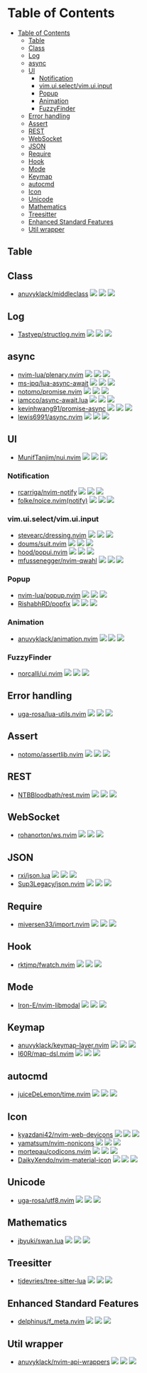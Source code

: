 # Table of Contents

- [Table of Contents](#table-of-contents)
  - [Table](#table)
  - [Class](#class)
  - [Log](#log)
  - [async](#async)
  - [UI](#ui)
    - [Notification](#notification)
    - [vim.ui.select/vim.ui.input](#vimuiselectvimuiinput)
    - [Popup](#popup)
    - [Animation](#animation)
    - [FuzzyFinder](#fuzzyfinder)
  - [Error handling](#error-handling)
  - [Assert](#assert)
  - [REST](#rest)
  - [WebSocket](#websocket)
  - [JSON](#json)
  - [Require](#require)
  - [Hook](#hook)
  - [Mode](#mode)
  - [Keymap](#keymap)
  - [autocmd](#autocmd)
  - [Icon](#icon)
  - [Unicode](#unicode)
  - [Mathematics](#mathematics)
  - [Treesitter](#treesitter)
  - [Enhanced Standard Features](#enhanced-standard-features)
  - [Util wrapper](#util-wrapper)

## Table

## Class

- [anuvyklack/middleclass](https://github.com/anuvyklack/middleclass) ![](https://img.shields.io/github/stars/anuvyklack/middleclass) ![](https://img.shields.io/github/last-commit/anuvyklack/middleclass) ![](https://img.shields.io/github/commit-activity/y/anuvyklack/middleclass)

## Log

- [Tastyep/structlog.nvim](https://github.com/Tastyep/structlog.nvim) ![](https://img.shields.io/github/stars/Tastyep/structlog.nvim) ![](https://img.shields.io/github/last-commit/Tastyep/structlog.nvim) ![](https://img.shields.io/github/commit-activity/y/Tastyep/structlog.nvim)

## async

- [nvim-lua/plenary.nvim](https://github.com/nvim-lua/plenary.nvim) ![](https://img.shields.io/github/stars/nvim-lua/plenary.nvim) ![](https://img.shields.io/github/last-commit/nvim-lua/plenary.nvim) ![](https://img.shields.io/github/commit-activity/y/nvim-lua/plenary.nvim)
- [ms-jpq/lua-async-await](https://github.com/ms-jpq/lua-async-await) ![](https://img.shields.io/github/stars/ms-jpq/lua-async-await) ![](https://img.shields.io/github/last-commit/ms-jpq/lua-async-await) ![](https://img.shields.io/github/commit-activity/y/ms-jpq/lua-async-await)
- [notomo/promise.nvim](https://github.com/notomo/promise.nvim) ![](https://img.shields.io/github/stars/notomo/promise.nvim) ![](https://img.shields.io/github/last-commit/notomo/promise.nvim) ![](https://img.shields.io/github/commit-activity/y/notomo/promise.nvim)
- [iamcco/async-await.lua](https://github.com/iamcco/async-await.lua) ![](https://img.shields.io/github/stars/iamcco/async-await.lua) ![](https://img.shields.io/github/last-commit/iamcco/async-await.lua) ![](https://img.shields.io/github/commit-activity/y/iamcco/async-await.lua)
- [kevinhwang91/promise-async](https://github.com/kevinhwang91/promise-async) ![](https://img.shields.io/github/stars/kevinhwang91/promise-async) ![](https://img.shields.io/github/last-commit/kevinhwang91/promise-async) ![](https://img.shields.io/github/commit-activity/y/kevinhwang91/promise-async)
- [lewis6991/async.nvim](https://github.com/lewis6991/async.nvim) ![](https://img.shields.io/github/stars/lewis6991/async.nvim) ![](https://img.shields.io/github/last-commit/lewis6991/async.nvim) ![](https://img.shields.io/github/commit-activity/y/lewis6991/async.nvim)

## UI

- [MunifTanjim/nui.nvim](https://github.com/MunifTanjim/nui.nvim) ![](https://img.shields.io/github/stars/MunifTanjim/nui.nvim) ![](https://img.shields.io/github/last-commit/MunifTanjim/nui.nvim) ![](https://img.shields.io/github/commit-activity/y/MunifTanjim/nui.nvim)

### Notification

- [rcarriga/nvim-notify](https://github.com/rcarriga/nvim-notify) ![](https://img.shields.io/github/stars/rcarriga/nvim-notify) ![](https://img.shields.io/github/last-commit/rcarriga/nvim-notify) ![](https://img.shields.io/github/commit-activity/y/rcarriga/nvim-notify)
- [folke/noice.nvim(notify)](https://github.com/folke/noice.nvim) ![](https://img.shields.io/github/stars/folke/noice.nvim) ![](https://img.shields.io/github/last-commit/folke/noice.nvim) ![](https://img.shields.io/github/commit-activity/y/folke/noice.nvim)

### vim.ui.select/vim.ui.input

- [stevearc/dressing.nvim](https://github.com/stevearc/dressing.nvim) ![](https://img.shields.io/github/stars/stevearc/dressing.nvim) ![](https://img.shields.io/github/last-commit/stevearc/dressing.nvim) ![](https://img.shields.io/github/commit-activity/y/stevearc/dressing.nvim)
- [doums/suit.nvim](https://github.com/doums/suit.nvim) ![](https://img.shields.io/github/stars/doums/suit.nvim) ![](https://img.shields.io/github/last-commit/doums/suit.nvim) ![](https://img.shields.io/github/commit-activity/y/doums/suit.nvim)
- [hood/popui.nvim](https://github.com/hood/popui.nvim) ![](https://img.shields.io/github/stars/hood/popui.nvim) ![](https://img.shields.io/github/last-commit/hood/popui.nvim) ![](https://img.shields.io/github/commit-activity/y/hood/popui.nvim)
- [mfussenegger/nvim-qwahl](https://github.com/mfussenegger/nvim-qwahl) ![](https://img.shields.io/github/stars/mfussenegger/nvim-qwahl) ![](https://img.shields.io/github/last-commit/mfussenegger/nvim-qwahl) ![](https://img.shields.io/github/commit-activity/y/mfussenegger/nvim-qwahl)

### Popup

- [nvim-lua/popup.nvim](https://github.com/nvim-lua/popup.nvim) ![](https://img.shields.io/github/stars/nvim-lua/popup.nvim) ![](https://img.shields.io/github/last-commit/nvim-lua/popup.nvim) ![](https://img.shields.io/github/commit-activity/y/nvim-lua/popup.nvim)
- [RishabhRD/popfix](https://github.com/RishabhRD/popfix) ![](https://img.shields.io/github/stars/RishabhRD/popfix) ![](https://img.shields.io/github/last-commit/RishabhRD/popfix) ![](https://img.shields.io/github/commit-activity/y/RishabhRD/popfix)

### Animation

- [anuvyklack/animation.nvim](https://github.com/anuvyklack/animation.nvim) ![](https://img.shields.io/github/stars/anuvyklack/animation.nvim) ![](https://img.shields.io/github/last-commit/anuvyklack/animation.nvim) ![](https://img.shields.io/github/commit-activity/y/anuvyklack/animation.nvim)

### FuzzyFinder

- [norcalli/ui.nvim](https://github.com/norcalli/ui.nvim) ![](https://img.shields.io/github/stars/norcalli/ui.nvim) ![](https://img.shields.io/github/last-commit/norcalli/ui.nvim) ![](https://img.shields.io/github/commit-activity/y/norcalli/ui.nvim)

## Error handling

- [uga-rosa/lua-utils.nvim](https://github.com/uga-rosa/lua-utils.nvim) ![](https://img.shields.io/github/stars/uga-rosa/lua-utils.nvim) ![](https://img.shields.io/github/last-commit/uga-rosa/lua-utils.nvim) ![](https://img.shields.io/github/commit-activity/y/uga-rosa/lua-utils.nvim)

## Assert

- [notomo/assertlib.nvim](https://github.com/notomo/assertlib.nvim) ![](https://img.shields.io/github/stars/notomo/assertlib.nvim) ![](https://img.shields.io/github/last-commit/notomo/assertlib.nvim) ![](https://img.shields.io/github/commit-activity/y/notomo/assertlib.nvim)

## REST

- [NTBBloodbath/rest.nvim](https://github.com/NTBBloodbath/rest.nvim) ![](https://img.shields.io/github/stars/NTBBloodbath/rest.nvim) ![](https://img.shields.io/github/last-commit/NTBBloodbath/rest.nvim) ![](https://img.shields.io/github/commit-activity/y/NTBBloodbath/rest.nvim)

## WebSocket

- [rohanorton/ws.nvim](https://github.com/rohanorton/ws.nvim) ![](https://img.shields.io/github/stars/rohanorton/ws.nvim) ![](https://img.shields.io/github/last-commit/rohanorton/ws.nvim) ![](https://img.shields.io/github/commit-activity/y/rohanorton/ws.nvim)

## JSON

- [rxi/json.lua](https://github.com/rxi/json.lua) ![](https://img.shields.io/github/stars/rxi/json.lua) ![](https://img.shields.io/github/last-commit/rxi/json.lua) ![](https://img.shields.io/github/commit-activity/y/rxi/json.lua)
- [Sup3Legacy/json.nvim](https://github.com/Sup3Legacy/json.nvim) ![](https://img.shields.io/github/stars/Sup3Legacy/json.nvim) ![](https://img.shields.io/github/last-commit/Sup3Legacy/json.nvim) ![](https://img.shields.io/github/commit-activity/y/Sup3Legacy/json.nvim)

## Require

- [miversen33/import.nvim](https://github.com/miversen33/import.nvim) ![](https://img.shields.io/github/stars/miversen33/import.nvim) ![](https://img.shields.io/github/last-commit/miversen33/import.nvim) ![](https://img.shields.io/github/commit-activity/y/miversen33/import.nvim)

## Hook

- [rktjmp/fwatch.nvim](https://github.com/rktjmp/fwatch.nvim) ![](https://img.shields.io/github/stars/rktjmp/fwatch.nvim) ![](https://img.shields.io/github/last-commit/rktjmp/fwatch.nvim) ![](https://img.shields.io/github/commit-activity/y/rktjmp/fwatch.nvim)

## Mode

- [Iron-E/nvim-libmodal](https://github.com/Iron-E/nvim-libmodal) ![](https://img.shields.io/github/stars/Iron-E/nvim-libmodal) ![](https://img.shields.io/github/last-commit/Iron-E/nvim-libmodal) ![](https://img.shields.io/github/commit-activity/y/Iron-E/nvim-libmodal)

## Keymap

- [anuvyklack/keymap-layer.nvim](https://github.com/anuvyklack/keymap-layer.nvim) ![](https://img.shields.io/github/stars/anuvyklack/keymap-layer.nvim) ![](https://img.shields.io/github/last-commit/anuvyklack/keymap-layer.nvim) ![](https://img.shields.io/github/commit-activity/y/anuvyklack/keymap-layer.nvim)
- [I60R/map-dsl.nvim](https://github.com/I60R/map-dsl.nvim) ![](https://img.shields.io/github/stars/I60R/map-dsl.nvim) ![](https://img.shields.io/github/last-commit/I60R/map-dsl.nvim) ![](https://img.shields.io/github/commit-activity/y/I60R/map-dsl.nvim)

## autocmd

- [juiceDeLemon/time.nvim](https://github.com/juiceDeLemon/time.nvim) ![](https://img.shields.io/github/stars/juiceDeLemon/time.nvim) ![](https://img.shields.io/github/last-commit/juiceDeLemon/time.nvim) ![](https://img.shields.io/github/commit-activity/y/juiceDeLemon/time.nvim)

## Icon

- [kyazdani42/nvim-web-devicons](https://github.com/kyazdani42/nvim-web-devicons) ![](https://img.shields.io/github/stars/kyazdani42/nvim-web-devicons) ![](https://img.shields.io/github/last-commit/kyazdani42/nvim-web-devicons) ![](https://img.shields.io/github/commit-activity/y/kyazdani42/nvim-web-devicons)
- [yamatsum/nvim-nonicons](https://github.com/yamatsum/nvim-nonicons) ![](https://img.shields.io/github/stars/yamatsum/nvim-nonicons) ![](https://img.shields.io/github/last-commit/yamatsum/nvim-nonicons) ![](https://img.shields.io/github/commit-activity/y/yamatsum/nvim-nonicons)
- [mortepau/codicons.nvim](https://github.com/mortepau/codicons.nvim) ![](https://img.shields.io/github/stars/mortepau/codicons.nvim) ![](https://img.shields.io/github/last-commit/mortepau/codicons.nvim) ![](https://img.shields.io/github/commit-activity/y/mortepau/codicons.nvim)
- [DaikyXendo/nvim-material-icon](https://github.com/DaikyXendo/nvim-material-icon) ![](https://img.shields.io/github/stars/DaikyXendo/nvim-material-icon) ![](https://img.shields.io/github/last-commit/DaikyXendo/nvim-material-icon) ![](https://img.shields.io/github/commit-activity/y/DaikyXendo/nvim-material-icon)

## Unicode

- [uga-rosa/utf8.nvim](https://github.com/uga-rosa/utf8.nvim) ![](https://img.shields.io/github/stars/uga-rosa/utf8.nvim) ![](https://img.shields.io/github/last-commit/uga-rosa/utf8.nvim) ![](https://img.shields.io/github/commit-activity/y/uga-rosa/utf8.nvim)

## Mathematics

- [jbyuki/swan.lua](https://github.com/jbyuki/swan.lua) ![](https://img.shields.io/github/stars/jbyuki/swan.lua) ![](https://img.shields.io/github/last-commit/jbyuki/swan.lua) ![](https://img.shields.io/github/commit-activity/y/jbyuki/swan.lua)

## Treesitter

- [tjdevries/tree-sitter-lua](https://github.com/tjdevries/tree-sitter-lua) ![](https://img.shields.io/github/stars/tjdevries/tree-sitter-lua) ![](https://img.shields.io/github/last-commit/tjdevries/tree-sitter-lua) ![](https://img.shields.io/github/commit-activity/y/tjdevries/tree-sitter-lua)

## Enhanced Standard Features

- [delphinus/f_meta.nvim](https://github.com/delphinus/f_meta.nvim) ![](https://img.shields.io/github/stars/delphinus/f_meta.nvim) ![](https://img.shields.io/github/last-commit/delphinus/f_meta.nvim) ![](https://img.shields.io/github/commit-activity/y/delphinus/f_meta.nvim)

## Util wrapper

- [anuvyklack/nvim-api-wrappers](https://github.com/anuvyklack/nvim-api-wrappers) ![](https://img.shields.io/github/stars/anuvyklack/nvim-api-wrappers) ![](https://img.shields.io/github/last-commit/anuvyklack/nvim-api-wrappers) ![](https://img.shields.io/github/commit-activity/y/anuvyklack/nvim-api-wrappers)
